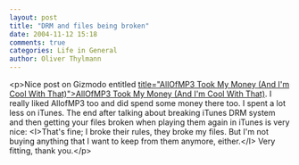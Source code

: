 ```yaml
---
layout: post
title: "DRM and files being broken"
date: 2004-11-12 15:18
comments: true
categories: Life in General
author: Oliver Thylmann
---
```



&lt;p&gt;Nice post on Gizmodo entitled [ title=&quot;AllOfMP3 Took My Money (And I'm Cool With That)&quot;&gt;AllOfMP3 Took My Money (And I'm Cool With That)](http://www.gizmodo.com/gadgets/portable-media/allofmp3-took-my-money-and-im-cool-with-that-025548.php). I really liked AllofMP3 too and did spend some money there too. I spent a lot less on iTunes. The end after talking about breaking iTunes DRM system and then getting your files broken when playing them again in iTunes is very nice: &lt;I&gt;That's fine; I broke their rules, they broke my files. But I'm not buying anything that I want to keep from them anymore, either.&lt;/I&gt; Very fitting, thank you.&lt;/p&gt;


